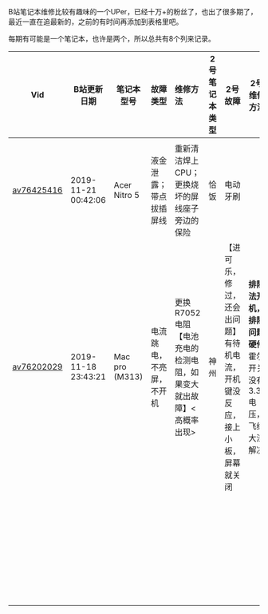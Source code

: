 [笔记本维修厮]: https://space.bilibili.com/382666849	"笔记本维修"



B站笔记本维修比较有趣味的一个UPer，已经十万+的粉丝了，也出了很多期了，最近一直在追最新的，之前的有时间再添加到表格里吧。

每期有可能是一个笔记本，也许是两个，所以总共有8个列来记录。

| Vid                                                     | B站更新日期         | 笔记本型号     | 故障类型                 | 维修方法                                                     | 2号笔记本类型 | 2号故障                                                      | 2号维修方法                                                  |
| ------------------------------------------------------- | ------------------- | -------------- | ------------------------ | :----------------------------------------------------------- | ------------- | ------------------------------------------------------------ | ------------------------------------------------------------ |
|                                                         |                     |                |                          |                                                              |               |                                                              |                                                              |
| [av76425416](https://www.bilibili.com/video/av76425416) | 2019-11-21 00:42:06 | Acer Nitro 5   | 液金泄露；带点拔插屏线   | 重新清洁焊上CPU；更换烧坏的屏线座子旁边的保险                | 恰饭          | 电动牙刷                                                     |                                                              |
| [av76202029](https://www.bilibili.com/video/av76202029) | 2019-11-18 23:43:21 | Mac pro (M313) | 电流跳电，不亮屏，不开机 | 更换R7052电阻【电池充电的检测电阻，如果变大就出故障】<高概率出现> | 神州          | 【进可乐，修过，还会出问题】有待机电流，开机键没反应，接上小板，屏幕就关闭 | **排除法开机，排除问题硬件**霍尔开关没有3.3v电压，飞线大法解决 |
|                                                         |                     |                |                          |                                                              |               |                                                              |                                                              |
|                                                         |                     |                |                          |                                                              |               |                                                              |                                                              |
|                                                         |                     |                |                          |                                                              |               |                                                              |                                                              |
|                                                         |                     |                |                          |                                                              |               |                                                              |                                                              |
|                                                         |                     |                |                          |                                                              |               |                                                              |                                                              |
|                                                         |                     |                |                          |                                                              |               |                                                              |                                                              |
|                                                         |                     |                |                          |                                                              |               |                                                              |                                                              |
|                                                         |                     |                |                          |                                                              |               |                                                              |                                                              |
|                                                         |                     |                |                          |                                                              |               |                                                              |                                                              |
|                                                         |                     |                |                          |                                                              |               |                                                              |                                                              |
|                                                         |                     |                |                          |                                                              |               |                                                              |                                                              |
|                                                         |                     |                |                          |                                                              |               |                                                              |                                                              |
|                                                         |                     |                |                          |                                                              |               |                                                              |                                                              |
|                                                         |                     |                |                          |                                                              |               |                                                              |                                                              |
|                                                         |                     |                |                          |                                                              |               |                                                              |                                                              |
|                                                         |                     |                |                          |                                                              |               |                                                              |                                                              |
|                                                         |                     |                |                          |                                                              |               |                                                              |                                                              |
|                                                         |                     |                |                          |                                                              |               |                                                              |                                                              |
|                                                         |                     |                |                          |                                                              |               |                                                              |                                                              |
|                                                         |                     |                |                          |                                                              |               |                                                              |                                                              |
|                                                         |                     |                |                          |                                                              |               |                                                              |                                                              |
|                                                         |                     |                |                          |                                                              |               |                                                              |                                                              |
|                                                         |                     |                |                          |                                                              |               |                                                              |                                                              |
|                                                         |                     |                |                          |                                                              |               |                                                              |                                                              |
|                                                         |                     |                |                          |                                                              |               |                                                              |                                                              |
|                                                         |                     |                |                          |                                                              |               |                                                              |                                                              |
|                                                         |                     |                |                          |                                                              |               |                                                              |                                                              |
|                                                         |                     |                |                          |                                                              |               |                                                              |                                                              |
|                                                         |                     |                |                          |                                                              |               |                                                              |                                                              |
|                                                         |                     |                |                          |                                                              |               |                                                              |                                                              |
|                                                         |                     |                |                          |                                                              |               |                                                              |                                                              |
|                                                         |                     |                |                          |                                                              |               |                                                              |                                                              |
|                                                         |                     |                |                          |                                                              |               |                                                              |                                                              |
|                                                         |                     |                |                          |                                                              |               |                                                              |                                                              |
|                                                         |                     |                |                          |                                                              |               |                                                              |                                                              |
|                                                         |                     |                |                          |                                                              |               |                                                              |                                                              |
|                                                         |                     |                |                          |                                                              |               |                                                              |                                                              |

